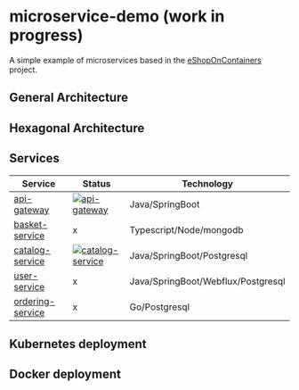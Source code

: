 # microservice-demo (work in progress)
A simple example of microservices based in the [eShopOnContainers](https://github.com/dotnet-architecture/eShopOnContainers) project.

## General Architecture


## Hexagonal Architecture


## Services
| Service | Status |Technology |
|-----|-----|-----|
|[api-gateway](src/api-gateway/README.md)|[![api-gateway](https://github.com/juandaabril/microservices-demo/actions/workflows/api-gateway.yml/badge.svg)](https://github.com/juandaabril/microservices-demo/actions/workflows/api-gateway.yml)|Java/SpringBoot|
|[basket-service](src/basket-service/README.md)|x|Typescript/Node/mongodb|
|[catalog-service](src/catalog-service/README.md)|[![catalog-service](https://github.com/juandaabril/microservices-demo/actions/workflows/catalog-service.yml/badge.svg)](https://github.com/juandaabril/microservices-demo/actions/workflows/catalog-service.yml)|Java/SpringBoot/Postgresql|
|[user-service](src/user-service/README.md)|x|Java/SpringBoot/Webflux/Postgresql|
|[ordering-service](src/ordering-service/README.md)|x|Go/Postgresql|

## Kubernetes deployment


## Docker deployment
